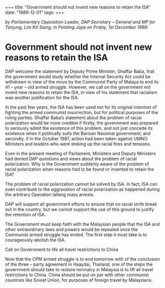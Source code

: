 +++ 
title: "Government should not invent new reasons to retain the ISA"
date: "1989-12-01"
tags:
+++

_by Parliamentary Opposition Leader, DAP Secretary – General and MP for Tanjung, Lim Kit Siang, in Petaling Jaya on Friday, 1st December 1989:_

# Government should not invent new reasons to retain the ISA			

DAP welcome the statement by Deputy Prime Minister, Ghaffar Baba, that the government would study whether the Internal Security Act could be withdrawn in view of the move by the Communist Party of Malaya to end its 41 – year – old armed struggle. However, we call on the government not invent new reasons to retain the ISA, in view of his statement that racialism was another justification for the ISA.</u>

In the past few years, the ISA has been used not for its original intention of fighting the armed communist insurrection, but for political purposes of the ruling parties. Ghaffar Baba’s statement about the problem of racial polarization would be more credible if firstly, the government was prepared to seriously admit the existence of this problem, and not just concede its existence when it politically suits the Barisan Nasional government; and secondly, if in the October 1987, action had been taken against UMNO Ministers and leaders who were stoking up the racial fires and tensions.

Even in the present meeting of Parliament, Ministers and Deputy Ministers had denied DAP questions and views about the problem of racial polarization. Why is the Government suddenly aware of the problem of racial polarization when reasons had to be found or invented to retain the ISA?

The problem of racial polarization cannot be solved by ISA. In fact, ISA can even contribute to the aggravation of racial polarization as happened during the arbitrary Operation lallang mass arrests.

DAP will support all government efforts to ensure that no racial strife break out in the country, but we cannot support the use of this ground to justify the retention of ISA.

The Government must keep faith with the Malaysian people that the ISA and other extraordinary laws and powers would be repealed once the Communist armed struggle has ended. The first step it must take is to courageously abolish the ISA.

Call on Government to life all travel restrictions to China

Now that the CPM armed struggle is to end tomorrow with of the conclusion of the three – party agreement in Haaydai, Thailand, one of the steps the government should take to restore normalcy in Malaysia is to lift all travel restrictions to China. China should be put on par with other communist countries like Soviet Union, for purposes of foreign travel by Malaysians.
 
